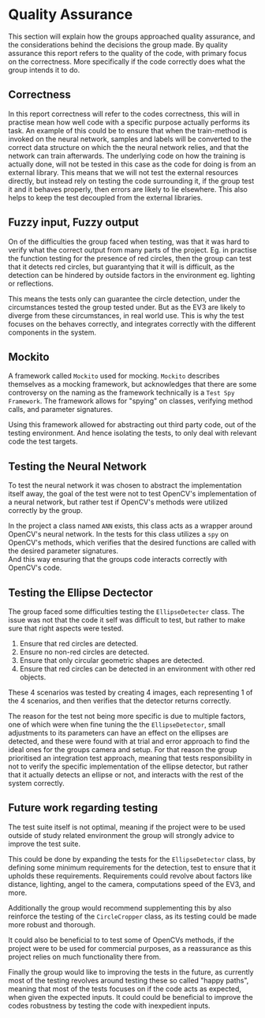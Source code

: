 # Quality Assurance

This section will explain how the groups approached quality assurance, and the considerations behind the decisions the group made. By quality assurance this report refers to the quality of the code, with primary focus on the correctness. 
More specifically if the code correctly does what the group intends it to do.    
<!--I dette afsnit vil der blive gennemgået hvordan gruppen håndterede kvalitetsikring og hvilke overvejelser der blev gjort i forbindelse med kvalitetsikringen. 
Med kvalitetsikring henvises der til kvalitet af koden, hovedsageligt med fokus på korrekthed. Altså hvorvidt koden udformet af projektgruppen er korrekt i forhold til de ønskede mål.-->

## Correctness

In this report correctness will refer to the codes correctness, this will in practise mean how well code with a specific purpose
actually performs its task.
An example of this could be to ensure that when the train-method is invoked on the neural network, samples and labels will 
be converted to the correct data structure on which the the neural network relies, and that the network can train afterwards.
The underlying code on how the training is actually done, will not be tested in this case as the code for doing is from an
external library. This means that we will not test the external resources directly, but instead rely on testing the code surrounding it,
if the group test it and it behaves properly, then errors are likely to lie elsewhere. 
This also helps to keep the test decoupled from the external libraries.

<!-- Korrekthed kan betyde mange ting, derfor ønskes det at specificer præcist hvad der menes når gruppen bruger ordet korrekt. 
Der referes til at hver sektion af koden har et spæcifikt formål som er udtænkt af gruppen for at opnå en specifikt effekt. 

Derfor vil det at sikre korrektheden bero sig på at sikre at koden går de aktioner som er nødvendige for at opnå den tiltænkte effekt. 
Så et eksempel kunne være, at sikre at når gruppen kalder train-metoden på ANN-klassen at samples og labels bliver konverteret til de 
rigtige data strukturer som skal bruges i det valgte library til ANN og derfor bliver givet videre til library koden og librariet bliver 
bedt om at træne. Det er ikke relevant for gruppen at kontroller om det bagved liggende kode agerer som det skal. Da koden der udfører 
denne opgave ikke tilhører gruppen, samtidigt med at gruppen havde et ønske om at holde testen uafhængig af valg omkring hvilke 
træningsmetoder og aktiveringsmetoder benyttet. På baggrund af dette vurderede gruppen det irrelevant at teste tredje parts kode. -->

## Fuzzy input, Fuzzy output

On of the difficulties the group faced when testing, was that it was hard to verify what the correct output from many parts of the project.
Eg. in practise the function testing for the presence of red circles, then the group can test that it detects red circles, but guarantying
that it will is difficult, as the detection can be hindered by outside factors in the environment eg. lighting or reflections.   
<!-- En af de store problemstilling omkring at teste koden i dette projekt er at meget lidt af koden er forudsigeligt, forstået på 
den måde at selv om vi har en test der siger den kan genkende røde cirkler i billeder, betyder det ikke at koden faktisk altid vil 
kunne genkende røde cirkler, da der er forudsætninger vi ikke kan kontroller så som belysning. Foruden dette kan der heller ikke 
garanteres at midten at den fundende cirkle altid vil være den helt eksakte midte af cirklen på billedet. --> 

This means the tests only can guarantee the circle detection, under the circumstances tested the group tested under. But 
as the EV3 are likely to diverge from these circumstances, in real world use. This is why the test focuses on the behaves correctly,
 and integrates correctly with the different components in the system.

<!-- Det betyder at vores tests ikke kan garanter at fordi testen er successfull så vil enheden altid være successfull i den 
opgave. Testen specificer bare at givet optimale omstændigheder er enheden i stand til ogpaven, hvilket giver den sikkerhed 
at der ikke er lavet fejl i koden i forhold til integrationen imellem de forskellige komponenter. -->

## Mockito

A framework called `Mockito` used for mocking. `Mockito` describes themselves as a mocking framework, but acknowledges that 
there are some controversy on the naming as the framework technically is a `Test Spy Framework`. The framework allows for "spying"
on classes, verifying method calls, and parameter signatures.     

<!-- Gruppen benyttede et framework kaldet `Mockito` til at mocke med. `Mockito` beskriver sig selv som et Mocking Framework, 
men anerkender at der lidt uenigheder omkring ordvalget, da det rent teknisk mere er et `Test Spy Framework`. Frameworket 
tillader at spionerer på en klasse og verificer metode kald og parameter angivelser som man gender det fra mocks og stubs. --> 

Using this framework allowed for abstracting out third party code, out of the testing environment. And hence isolating the tests, 
to only deal with relevant code the test targets. 

<!-- At benytte dette framework gjorde det muligt for gruppen at abstraherer implementation kode fra tredje parts 
libraries ud af testen. Dermed tillade at isolerer testen til kun at arbejde på den klasse som er subjektet for testen. -->

## Testing the Neural Network

To test the neural network it was chosen to abstract the implementation itself away, the goal of the test were not to test OpenCV's implementation of a neural network,
but rather test if OpenCV's methods were utilized correctly by the group.   
<!-- For at teste det neurale netværk valgte gruppen at abstrahere selve implementation væk, målet med testende var ikke at teste OpenCVs implementation af det neurale netværk,
men derimod teste at gruppen benyttede OpenCvs implementation korrekt i forhold til de ønskede effekter. 

I projektet er eksisterer der en class ved navn `ANN` som er gruppens adapter til OpenCVs implementation a neural netværk. 
I testen bliver der lavet en `spy` på OpenCVs implementation og den bliver injected ind i adapter klassen. Dette tillader 
gruppen at verificerer at de nødvendige metoder på OpenCvs implementations kode bliver invokeret med de korrekte parameter. 
Dette hjælpe gruppen med at sikre sig at den kode som interagerer med implementationen af det virker. -->
In the project a class named `ANN` exists, this class acts as a wrapper around OpenCV's neural network. In the tests for
this class utilizes a `spy` on OpenCV's methods, which verifies that the desired functions are called with the desired parameter signatures.  
And this way ensuring that the groups code interacts correctly with OpenCV's code.

## Testing the Ellipse Dectector

The group faced some difficulties testing the `EllipseDetecter` class. The issue was not that the code it self was difficult
to test, but rather to make sure that right aspects were tested.

1. Ensure that red circles are detected.
2. Ensure no non-red circles are detected.
3. Ensure that only circular geometric shapes are detected.
4. Ensure that red circles can be detected in an environment with other red objects.

These 4 scenarios was tested by creating 4 images, each representing 1 of the 4 scenarios, and then verifies that the detector 
returns correctly.

The reason for the test not being more specific is due to multiple factors, one of which were when fine tuning the the `EllipseDetector`, small adjustments to its parameters
can have an effect on the ellipses are detected, and these were found with at trial and error approach to find the ideal ones for the groups camera and setup. For that reason 
the group prioritised an integration test approach, meaning that tests responsibility in not to verify the specific implementation of the ellipse detector, but rather that 
it actually detects an ellipse or not, and interacts with the rest of the system correctly.
   
<!-- At teste `EllipseDectector` klassen vidste sig at være lidt af en udfordring. Ikke grundet at koden nødvendigvis var svær at teste, men mere at sikrer sig at de 
rigtige aspekter af klassen blev testet. Slut produktet blev en sæt af 4 meget enkelte tests som består af: 

1. Sikrer den kan gendkende en rød cirkler.
2. Sikrer den ikke gendkende andre farver cirkler.
3. Sikrer den ikke gendkender andre røde geometriske former som en rød cirkle.
4. Sikrer den kan gendkende en rød cirkle bland mange andre røde objekter.

Disse 4 scenarier blvier testet ved hjælp af 4 simple billeder som hver repræsenterer et scenarie og der verificeres der efter at detektoren returnerer henholdvis `null` eller `not null`.

Årsagen til at testen ikke er mere specifikt skyldes forskellige årsager, blandt andet er der mange finjusterings parameter i klassen som kan have effekt på hvorledes den genkender 
cirklerne, dette betyder at en finjustering på nogle parameter vil påvirke selve dataen returneret fra detektoren, men detektoren ville stadig genkende ellipsen fuldt acceptabelt. 
Dermed bør testen ikke fejle i sådan et tilfælde. En anden årsag er at testens opgave var ikke at sikrer en specifikt implementation af en ellipse detektor, blot at den 
implementation rent faktisk er i stand til at detekterer en ellipse. -->

## Future work regarding testing

The test suite itself is not optimal, meaning if the project were to be used outside of study related environment the group will strongly advice to improve the test suite.

This could be done by expanding the tests for the `EllipseDetector` class, by defining some minimum requirements for the detection, test to ensure that it 
upholds these requirements. Requirements could revolve about factors like distance, lighting, angel to the camera, computations speed of the EV3, and more.

Additionally the group would recommend supplementing this by also reinforce the testing of the `CircleCropper` class, as its testing could be made more robust and thorough.

It could also be beneficial to to test some of OpenCVs methods, if the project were to be used for commercial purposes, as a reassurance as this project
relies on much functionality there from.

Finally the group would like to improving the tests in the future, as currently most of the testing revolves around testing these so called "happy paths", meaning
that most of the tests focuses on if the code acts as expected, when given the expected inputs. It could could be beneficial to improve the codes robustness by testing
the code with inexpedient inputs.
    
<!-- Selve test suiten er ikke optimal, hvis projektet bruges til andet end studie relateret, vil gruppen på det stærkest anbefale at test suiten forbedres.

Dette kan blandt andet gøres ved at lave nogle flere tests til `EllipseDectector` klassen, hvor der kunne defineres et minimums krav til algorithmen og der 
derved kunne garanteres mulighed for detektion i forhold til minimumskravende. Med minimumskrav kunne der kikkes på parameterer så som belysning, afstand 
til skiltet, vinkel fra kamera til skiltet, beregningshastighed og flere. 

Der udover vil gruppen anbefale at der skrives en mere fyldetsgørende test til `CircleCropper` klassen da den nuværende testning af denne klasse er meget mangelfuld. 

Der kan også være værdi i at teste noget af implementations koden fra OpenCV, hvis projektet skal bruges til eksempelvis kommerciel brug, vil der være afhængigheder 
fra OpenCV som bør testes for at sikrer der ikke sker utilsigtede hændelser.

Den sidste overvejelse omkring fremtidig arbejde omkring testing er at projektets test suite på nuværende tidspunkt bærer meget præg af at test såkaldte 
`Happy paths` altså teste at koden agerer som den skal når inputs er korrekte. Der er et generelt mangel i at teste hvorledes koden agerer på inkorrekt 
input, og sikring af at det ikke vil medfører uhensigtsmæssige resultater. -->



